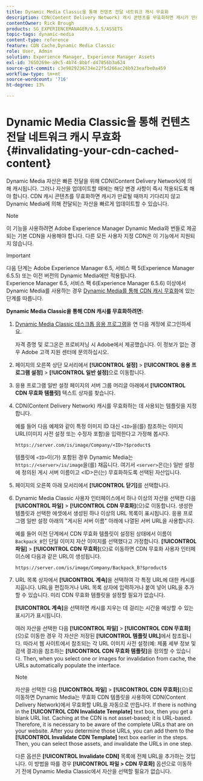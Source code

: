 ```yaml
---
title: Dynamic Media Classic을 통해 컨텐츠 전달 네트워크 캐시 무효화
description: CDN(Content Delivery Network) 캐시 콘텐츠를 무효화하면 캐시가 만료될 때까지 기다리지 않고 Dynamic Media Classic에서 제공하는 에셋을 빠르게 업데이트할 수 있습니다.
contentOwner: Rick Brough
products: SG_EXPERIENCEMANAGER/6.5.5/ASSETS
topic-tags: dynamic-media
content-type: reference
feature: CDN Cache,Dynamic Media Classic
role: User, Admin
solution: Experience Manager, Experience Manager Assets
exl-id: 7650269e-a9c5-4b74-8bbf-d47856b3a624
source-git-commit: c3e9029236734e22f5d266ac26b923eafbe0a459
workflow-type: tm+mt
source-wordcount: '716'
ht-degree: 13%

---
```


# Dynamic Media Classic을 통해 컨텐츠 전달 네트워크 캐시 무효화 {#invalidating-your-cdn-cached-content}

Dynamic Media 자산은 빠른 전달을 위해 CDN(Content Delivery Network)에 의해 캐시됩니다. 그러나 자산을 업데이트할 때에는 해당 변경 사항이 즉시 적용되도록 해야 합니다. CDN 캐시 콘텐츠를 무효화하면 캐시가 만료될 때까지 기다리지 않고 Dynamic Media에 의해 전달되는 자산을 빠르게 업데이트할 수 있습니다.

>[!NOTE]
>
>이 기능을 사용하려면 Adobe Experience Manager Dynamic Media와 번들로 제공되는 기본 CDN을 사용해야 합니다. 다른 모든 사용자 지정 CDN은 이 기능에서 지원되지 않습니다.

>[!IMPORTANT]
>
>다음 단계는 Adobe Experience Manager 6.5, 서비스 팩 5(Experience Manager 6.5.5) 또는 이전 버전의 Dynamic Media에만 적용됩니다.<br>Experience Manager 6.5, 서비스 팩 6(Experience Manager 6.5.6) 이상에서 Dynamic Media를 사용하는 경우 [Dynamic Media를 통해 CDN 캐시 무효화](/help/assets/invalidate-cdn-cache-dynamic-media.md)에 있는 단계를 따릅니다.

<!-- REMOVED MARCH 28, 2022 BECAUSE OF 404; NO REDIRECT WAS PUT IN PLACE BY SUPPORT See also [Cache overview in Dynamic Media Classic (Scene7)](https://helpx.adobe.com/experience-manager/scene7/kb/base/caching-questions/scene7-caching-overview.html). -->

**Dynamic Media Classic을 통해 CDN 캐시를 무효화하려면:**

1. [Dynamic Media Classic 데스크톱 응용 프로그램](https://experienceleague.adobe.com/docs/dynamic-media-classic/using/intro/dynamic-media-classic-desktop-app.html#system-requirements-dmc-app)을 연 다음 계정에 로그인하세요.

   자격 증명 및 로그온은 프로비저닝 시 Adobe에서 제공했습니다. 이 정보가 없는 경우 Adobe 고객 지원 센터에 문의하십시오.

1. 페이지의 오른쪽 상단 모서리에서 **[!UICONTROL 설정]** > **[!UICONTROL 응용 프로그램 설정]** > **[!UICONTROL 일반 설정]**&#x200B;으로 이동합니다.
1. 응용 프로그램 일반 설정 페이지의 서버 그룹 머리글 아래에서 **[!UICONTROL CDN 무효화 템플릿]** 텍스트 상자를 찾습니다.

1. CDN(Content Delivery Network) 캐시를 무효화하는 데 사용되는 템플릿을 지정합니다.

   예를 들어 다음 예제와 같이 특정 이미지 ID 대신 `<ID>`을(를) 참조하는 이미지 URL(이미지 사전 설정 또는 수정자 포함)을 입력한다고 가정해 봅시다.

   `https://server.com/is/image/Company/<ID>?$product$`

   템플릿에 `<ID>`이(가) 포함된 경우 Dynamic Media는 `https://<server>/is/image`을(를) 채웁니다. 여기서 `<server>`은(는) 일반 설정에 정의된 게시 서버 이름이고 &lt;ID>은(는) 무효화하도록 선택된 자산입니다.

1. 페이지의 오른쪽 아래 모서리에서 **[!UICONTROL 닫기]**&#x200B;를 선택합니다.
1. Dynamic Media Classic 사용자 인터페이스에서 하나 이상의 자산을 선택한 다음 **[!UICONTROL 파일]** > **[!UICONTROL CDN 무효화]**(으)로 이동합니다. 생성한 템플릿과 선택한 에셋에서 생성된 하나 이상의 URL 목록이 표시됩니다. 응용 프로그램 일반 설정 아래의 &quot;게시된 서버 이름&quot; 아래에 나열된 서버 URL을 사용합니다.

   예를 들어 이전 단계에서 CDN 무효화 템플릿이 설정된 상태에서 이름이 `Backpack_B`인 단일 이미지 자산 이미지를 선택했다고 가정합니다. **[!UICONTROL 파일]** > **[!UICONTROL CDN 무효화]**(으)로 이동하면 CDN 무효화 사용자 인터페이스에 다음과 같은 URL이 생성됩니다.

   `https://server.com/is/image/Company/Backpack_B?$product$`

1. URL 목록 상자에서 **[!UICONTROL 계속]**&#x200B;을 선택하여 각 특정 URL에 대한 캐시를 지웁니다. URL을 편집하거나 URL 목록 상자에 입력하거나 붙여 넣어 URL을 추가할 수 있습니다. 미리 CDN 무효화 템플릿을 설정할 필요가 없습니다.

   **[!UICONTROL 계속]**&#x200B;을 선택하면 캐시를 지우는 데 걸리는 시간을 예상할 수 있는 표시기가 표시됩니다.

   여러 자산을 선택한 다음 **[!UICONTROL 파일]** > **[!UICONTROL CDN 무효화]**(으)로 이동한 경우 각 자산은 저장된 **[!UICONTROL 템플릿 URL]**&#x200B;에서 참조됩니다. 따라서 웹 사이트에서 참조되는 각 URL 이미지 사전 설정(예: 제품 세부 정보 및 검색 결과)을 참조하는 **[!UICONTROL CDN 무효화 템플릿]**&#x200B;을 정의할 수 있습니다. Then, when you select one or images for invalidation from cache, the URLs automatically populate the interface.

   >[!NOTE]
   >
   >자산을 선택한 다음 **[!UICONTROL 파일]** > **[!UICONTROL CDN 무효화]**(으)로 이동하면 Dynamic Media는 무효화 CDN 템플릿을 사용하여 CDN(Content Delivery Network)에서 무효화할 URL을 자동으로 만듭니다. If there is nothing in the **[!UICONTROL CDN Invalidate Template]** text box, then you get a blank URL list. Caching at the CDN is not asset-based; it is URL-based. Therefore, it is necessary to be aware of the complete URLs that are on your website. After you determine those URLs, you can add them to the **[!UICONTROL Invalidate CDN Template]** text box earlier in the steps. Then, you can select those assets, and invalidate the URLs in one step.
   >
   >다른 옵션은 **[!UICONTROL Invalidate CDN]** 목록에 전체 URL을 추가하는 것입니다. 이 방법을 따를 경우 **[!UICONTROL 파일 > CDN 무효화]** 옵션으로 이동하기 전에 Dynamic Media Classic에서 자산을 선택할 필요가 없습니다.
